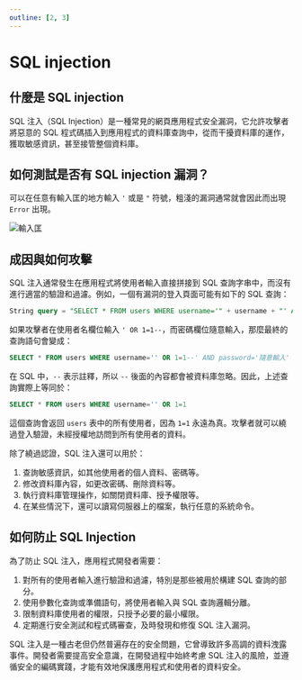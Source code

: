 ```yaml
---
outline: [2, 3]
---
```


# SQL injection

## 什麼是 SQL injection

SQL 注入（SQL Injection）是一種常見的網頁應用程式安全漏洞，它允許攻擊者將惡意的 SQL 程式碼插入到應用程式的資料庫查詢中，從而干擾資料庫的運作，獲取敏感資訊，甚至接管整個資料庫。

## 如何測試是否有 SQL injection 漏洞？

可以在任意有輸入匡的地方輸入 `'` 或是 `"` 符號，粗淺的漏洞通常就會因此而出現 `Error` 出現。

![輸入匡](/images/injection_spec.png)

## 成因與如何攻擊

SQL 注入通常發生在應用程式將使用者輸入直接拼接到 SQL 查詢字串中，而沒有進行適當的驗證和過濾。例如，一個有漏洞的登入頁面可能有如下的 SQL 查詢：

```sql
String query = "SELECT * FROM users WHERE username='" + username + "' AND password='" + password + "'";
```

如果攻擊者在使用者名欄位輸入 `' OR 1=1--`，而密碼欄位隨意輸入，那麼最終的查詢語句會變成：

```sql
SELECT * FROM users WHERE username='' OR 1=1--' AND password='隨意輸入'
```

在 SQL 中，`--` 表示註釋，所以 `--` 後面的內容都會被資料庫忽略。因此，上述查詢實際上等同於：

```sql
SELECT * FROM users WHERE username='' OR 1=1
```

這個查詢會返回 `users` 表中的所有使用者，因為 `1=1` 永遠為真。攻擊者就可以繞過登入驗證，未經授權地訪問到所有使用者的資料。

除了繞過認證，SQL 注入還可以用於：

1. 查詢敏感資訊，如其他使用者的個人資料、密碼等。
2. 修改資料庫內容，如更改密碼、刪除資料等。
3. 執行資料庫管理操作，如關閉資料庫、授予權限等。
4. 在某些情況下，還可以讀寫伺服器上的檔案，執行任意的系統命令。

## 如何防止 SQL Injection

為了防止 SQL 注入，應用程式開發者需要：

1. 對所有的使用者輸入進行驗證和過濾，特別是那些被用於構建 SQL 查詢的部分。
2. 使用參數化查詢或準備語句，將使用者輸入與 SQL 查詢邏輯分離。
3. 限制資料庫使用者的權限，只授予必要的最小權限。
4. 定期進行安全測試和程式碼審查，及時發現和修復 SQL 注入漏洞。

SQL 注入是一種古老但仍然普遍存在的安全問題，它曾導致許多高調的資料洩露事件。開發者需要提高安全意識，在開發過程中始終考慮 SQL 注入的風險，並遵循安全的編碼實踐，才能有效地保護應用程式和使用者的資料安全。
